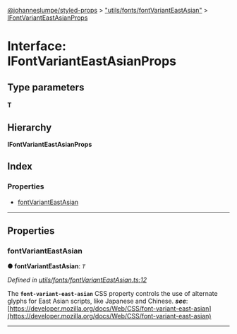 [@johanneslumpe/styled-props](../README.md) > ["utils/fonts/fontVariantEastAsian"](../modules/_utils_fonts_fontvarianteastasian_.md) > [IFontVariantEastAsianProps](../interfaces/_utils_fonts_fontvarianteastasian_.ifontvarianteastasianprops.md)

# Interface: IFontVariantEastAsianProps

## Type parameters
#### T 
## Hierarchy

**IFontVariantEastAsianProps**

## Index

### Properties

* [fontVariantEastAsian](_utils_fonts_fontvarianteastasian_.ifontvarianteastasianprops.md#fontvarianteastasian)

---

## Properties

<a id="fontvarianteastasian"></a>

###  fontVariantEastAsian

**● fontVariantEastAsian**: *`T`*

*Defined in [utils/fonts/fontVariantEastAsian.ts:12](https://github.com/johanneslumpe/styled-props/blob/3abf398/src/utils/fonts/fontVariantEastAsian.ts#L12)*

The **`font-variant-east-asian`** CSS property controls the use of alternate glyphs for East Asian scripts, like Japanese and Chinese.
*__see__*: [https://developer.mozilla.org/docs/Web/CSS/font-variant-east-asian](https://developer.mozilla.org/docs/Web/CSS/font-variant-east-asian)

___

